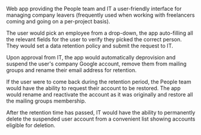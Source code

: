 Web app providing the People team and IT a user-friendly interface for managing company leavers (frequently used when working with freelancers coming and going on a per-project basis).

The user would pick an employee from a drop-down, the app auto-filling all the relevant fields for the user to verify they picked the correct person. They would set a data retention policy and submit the request to IT.

Upon approval from IT, the app would automatically deprovision and suspend the user's company Google account, remove them from mailing groups and rename their email address for retention.

If the user were to come back during the retention period, the People team would have the ability to request their account to be restored. The app would rename and reactivate the account as it was originally and restore all the mailing groups membership.

After the retention time has passed, IT would have the ability to permanently delete the suspended user account from a convenient list showing accounts eligible for deletion.

